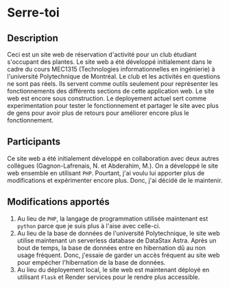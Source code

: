 # Serre-toi

## Description
Ceci est un site web de réservation d'activité pour un club étudiant s'occupant des plantes. Le site web a été développé initialement dans le cadre du cours MEC1315 (Technologies informationnelles en ingénierie) à l'université Polytechnique de Montréal. Le club et les activités en questions ne sont pas réels. Ils servent comme outils seulement pour représenter les fonctionnements des différents sections de cette application web.
Le site web est encore sous construction. Le deployement actuel sert comme experimentation pour tester le fonctionnement et partager le site avec plus de gens pour avoir plus de retours pour améliorer encore plus le fonctionnement.

## Participants
Ce site web a été initialement développé en collaboration avec deux autres collègues (Gagnon-Lafrenais, N. et Abderahim, M.). On a développé le site web ensemble en utilisant `PHP`. Pourtant, j'ai voulu lui apporter plus de modifications et expérimenter encore plus. Donc, j'ai décidé de le maintenir.

## Modifications apportés
1. Au lieu de `PHP`, la langage de programmation utilisée maintenant est `python` parce que je suis plus à l'aise avec celle-ci.
2. Au lieu de la base de données de l'université Polytechnique, le site web utilise maintenant un serverless database de DataStax Astra. Après un bout de temps, la base de données entre en hibernation dû au non usage fréquent. Donc, j'essaie de garder un accès fréquent au site web pour empécher l'hibernation de la base de données.
3. Au lieu du déployement local, le site web est maintenant déployé en utilisant `Flask` et Render services pour le rendre plus accessible.


